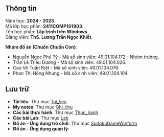 ## Thông tin
Năm học: **2024 - 2025**.  
Mã lớp học phần: **2411COMP101903**.  
Tên học phần: **Lập trình trên Windows**.  
Giảng viên: **ThS. Lương Trần Ngọc Khiết**.  

**Nhóm đồ án (Chuồn Chuồn Con)**:
- Nguyễn Ngọc Phú Tỷ - Mã số sinh viên: 49.01.104.172 - Nhóm trưởng.
- Trần Lê Triều Dương - Mã số sinh viên: 49.01.104.026.
- Cao Võ Tuấn Kiệt - Mã số sinh viên: 49.01.104.076.
- Phan Thị Hồng Nhung - Mã số sinh viên: 49.01.104.104.

## Lưu trữ
- **Tài liệu**: Thư mục [Tai_lieu](/Tai_lieu/)
- **My notes**: Thư mục [Ghi_chu](/Ghi_chu/)  
- **Các bài thực hành**: Thư mục [Thuc_hanh](/Thuc_hanh/)  
- **Các bài Lab**: Thư mục [Lab](/Lab/)  
- **Đồ án - Ứng dụng trò chơi**: Thư mục [SudokuGameWinform](/Do_an/SudokuGameWinform/)  
- **Đồ án - Ứng dụng quản lý**:  
